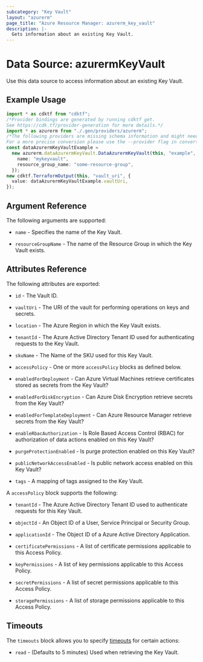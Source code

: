 ```yaml
---
subcategory: "Key Vault"
layout: "azurerm"
page_title: "Azure Resource Manager: azurerm_key_vault"
description: |-
  Gets information about an existing Key Vault.
---
```


# Data Source: azurermKeyVault

Use this data source to access information about an existing Key Vault.

## Example Usage

```typescript
import * as cdktf from "cdktf";
/*Provider bindings are generated by running cdktf get.
See https://cdk.tf/provider-generation for more details.*/
import * as azurerm from "./.gen/providers/azurerm";
/*The following providers are missing schema information and might need manual adjustments to synthesize correctly: azurerm.
For a more precise conversion please use the --provider flag in convert.*/
const dataAzurermKeyVaultExample =
  new azurerm.dataAzurermKeyVault.DataAzurermKeyVault(this, "example", {
    name: "mykeyvault",
    resource_group_name: "some-resource-group",
  });
new cdktf.TerraformOutput(this, "vault_uri", {
  value: dataAzurermKeyVaultExample.vaultUri,
});

```

## Argument Reference

The following arguments are supported:

*   `name` - Specifies the name of the Key Vault.

*   `resourceGroupName` - The name of the Resource Group in which the Key Vault exists.

## Attributes Reference

The following attributes are exported:

*   `id` - The Vault ID.

*   `vaultUri` - The URI of the vault for performing operations on keys and secrets.

*   `location` - The Azure Region in which the Key Vault exists.

*   `tenantId` - The Azure Active Directory Tenant ID used for authenticating requests to the Key Vault.

*   `skuName` - The Name of the SKU used for this Key Vault.

*   `accessPolicy` - One or more `accessPolicy` blocks as defined below.

*   `enabledForDeployment` - Can Azure Virtual Machines retrieve certificates stored as secrets from the Key Vault?

*   `enabledForDiskEncryption` - Can Azure Disk Encryption retrieve secrets from the Key Vault?

*   `enabledForTemplateDeployment` - Can Azure Resource Manager retrieve secrets from the Key Vault?

*   `enableRbacAuthorization` - Is Role Based Access Control (RBAC) for authorization of data actions enabled on this Key Vault?

*   `purgeProtectionEnabled` - Is purge protection enabled on this Key Vault?

*   `publicNetworkAccessEnabled` - Is public network access enabled on this Key Vault?

*   `tags` - A mapping of tags assigned to the Key Vault.

A `accessPolicy` block supports the following:

*   `tenantId` - The Azure Active Directory Tenant ID used to authenticate requests for this Key Vault.

*   `objectId` - An Object ID of a User, Service Principal or Security Group.

*   `applicationId` - The Object ID of a Azure Active Directory Application.

*   `certificatePermissions` - A list of certificate permissions applicable to this Access Policy.

*   `keyPermissions` - A list of key permissions applicable to this Access Policy.

*   `secretPermissions` - A list of secret permissions applicable to this Access Policy.

*   `storagePermissions` - A list of storage permissions applicable to this Access Policy.

## Timeouts

The `timeouts` block allows you to specify [timeouts](https://www.terraform.io/language/resources/syntax#operation-timeouts) for certain actions:

* `read` - (Defaults to 5 minutes) Used when retrieving the Key Vault.
